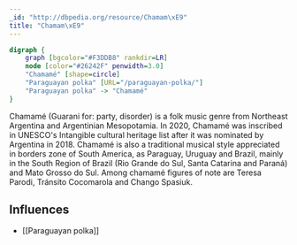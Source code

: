 ```yaml
---
_id: "http://dbpedia.org/resource/Chamam\xE9"
title: "Chamam\xE9"
---
```


```dot
digraph {
	graph [bgcolor="#F3DDB8" rankdir=LR]
	node [color="#26242F" penwidth=3.0]
	"Chamamé" [shape=circle]
	"Paraguayan polka" [URL="/paraguayan-polka/"]
	"Paraguayan polka" -> "Chamamé"
}
```

Chamamé (Guarani for: party, disorder) is a folk music genre from Northeast Argentina and Argentinian Mesopotamia. In 2020, Chamamé was inscribed in UNESCO's Intangible cultural heritage list after it was nominated by Argentina in 2018. Chamamé is also a traditional musical style appreciated in borders zone of South America, as Paraguay, Uruguay and Brazil, mainly in the South Region of Brazil (Rio Grande do Sul, Santa Catarina and Paraná) and Mato Grosso do Sul. Among chamamé figures of note are Teresa Parodi, Tránsito Cocomarola and Chango Spasiuk.

## Influences
- [[Paraguayan polka]]
